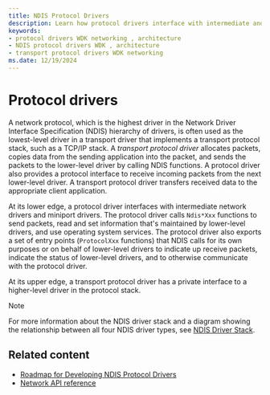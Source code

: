 ```yaml
---
title: NDIS Protocol Drivers
description: Learn how protocol drivers interface with intermediate and higher-level network drivers and miniport drivers.
keywords:
- protocol drivers WDK networking , architecture
- NDIS protocol drivers WDK , architecture
- transport protocol drivers WDK networking
ms.date: 12/19/2024
---
```


# Protocol drivers

A network protocol, which is the highest driver in the Network Driver Interface Specification (NDIS) hierarchy of drivers, is often used as the lowest-level driver in a transport driver that implements a transport protocol stack, such as a TCP/IP stack. A *transport protocol driver* allocates packets, copies data from the sending application into the packet, and sends the packets to the lower-level driver by calling NDIS functions. A protocol driver also provides a protocol interface to receive incoming packets from the next lower-level driver. A transport protocol driver transfers received data to the appropriate client application.

At its lower edge, a protocol driver interfaces with intermediate network drivers and miniport drivers. The protocol driver calls `Ndis*Xxx` functions to send packets, read and set information that's maintained by lower-level drivers, and use operating system services. The protocol driver also exports a set of entry points (`ProtocolXxx` functions) that NDIS calls for its own purposes or on behalf of lower-level drivers to indicate up receive packets, indicate the status of lower-level drivers, and to otherwise communicate with the protocol driver.

At its upper edge, a transport protocol driver has a private interface to a higher-level driver in the protocol stack.

> [!NOTE]
> For more information about the NDIS driver stack and a diagram showing the relationship between all four NDIS driver types, see [NDIS Driver Stack](ndis-driver-stack.md).

## Related content

- [Roadmap for Developing NDIS Protocol Drivers](roadmap-for-developing-ndis-protocol-drivers.md)
- [Network API reference](/windows-hardware/drivers/ddi/_netvista/)
